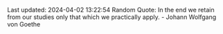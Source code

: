 Last updated: 2024-04-02 13:22:54
Random Quote: In the end we retain from our studies only that which we practically apply. - Johann Wolfgang von Goethe